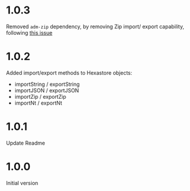 # 1.0.3

Removed `adm-zip` dependency, by removing Zip import/ export capability, following [this issue](https://github.com/Factisio/factis-store-hexastore/issues/2)

# 1.0.2

Added import/export methods to Hexastore objects:

  - importString / exportString
  - importJSON / exportJSON
  - importZip / exportZip
  - importNt / exportNt

# 1.0.1

Update Readme

# 1.0.0

Initial version

